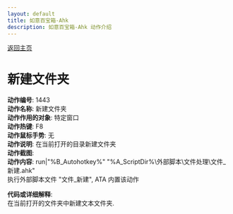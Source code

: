 ```yaml
---
layout: default
title: 如意百宝箱-Ahk
description: 如意百宝箱-Ahk 动作介绍
---
```


[返回主页](../index.md)

# [](#header-2) 新建文件夹

**动作编号**: 1443  
**动作名称**: 新建文件夹  
**动作作用的对象**: 特定窗口  
**动作热键**: F8  
**动作鼠标手势**: 无  
**动作说明**: 在当前打开的目录新建文件夹  
**动作截图**:  
**动作内容**: run|"%B_Autohotkey%" "%A_ScriptDir%\外部脚本\文件处理\文件_新建.ahk"  
执行外部脚本文件 "文件_新建", ATA 内置该动作  

**代码或详细解释**:  
在当前打开的文件夹中新建文本文件夹.  
